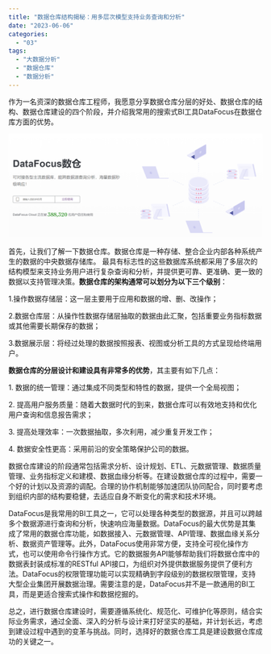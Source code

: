 ```yaml
---
title: "数据仓库结构揭秘：用多层次模型支持业务查询和分析"
date: "2023-06-06"
categories: 
  - "03"
tags: 
  - "大数据分析"
  - "数据仓库"
  - "数据分析"
---
```


作为一名资深的数据仓库工程师，我愿意分享数据仓库分层的好处、数据仓库的结构、数据仓库建设的四个阶段，并介绍我常用的搜索式BI工具DataFocus在数据仓库方面的优势。

![](images/1685510573-%E5%B1%8F%E5%B9%95%E6%88%AA%E5%9B%BE-2023-05-31-130717.png)

首先，让我们了解一下数据仓库。数据仓库是一种存储、整合企业内部各种系统产生的数据的中央数据存储库。 最具有标志性的这些数据库系统都采用了多层次的结构模型来支持业务用户进行复杂查询和分析，并提供更可靠、更准确、更一致的数据以支持管理决策。**数据仓库的架构通常可以划分为以下三个级别**：

1.操作数据存储层：这一层主要用于应用和数据的增、删、改操作；

2.数据仓库层：从操作性数据存储层抽取的数据由此汇聚，包括重要业务指标数据或其他需要长期保存的数据；

3.数据展示层：将经过处理的数据按照报表、视图或分析工具的方式呈现给终端用户。

**数据仓库的分层设计和建设具有非常多的优势**，其主要有如下几点：

1\. 数据的统一管理：通过集成不同类型和特性的数据，提供一个全局视图；

2\. 提高用户服务质量：随着大数据时代的到来，数据仓库可以有效地支持和优化用户查询和信息报告需求；

3\. 提高处理效率：一次数据抽取，多次利用，减少重复开发工作；

4\. 数据安全性更高：采用前沿的安全策略保护公司的数据。

数据仓库建设的阶段通常包括需求分析、设计规划、ETL、元数据管理、数据质量管理、业务指标定义和建模、数据血缘分析等。在建设数据仓库的过程中，需要一个好的计划以及资源的调配。合理的协作机制能够加速团队协同配合，同时要考虑到组织内部的结构要稳健，去适应自身不断变化的需求和技术环境。

DataFocus是我常用的BI工具之一，它可以处理各种类型的数据源，并且可以跨越多个数据源进行查询和分析，快速响应海量数据。DataFocus的最大优势是其集成了常用的数据仓库功能，如数据接入、元数据管理、API管理、数据血缘关系分析、数据资产管理等。此外，DataFocus使用非常方便，支持全可视化操作方式，也可以使用命令行操作方式。它的数据服务API能够帮助我们将数据仓库中的数据表封装成标准的RESTful API接口，为组织对外提供数据服务提供了便利方法。DataFocus的权限管理功能可以实现精确到字段级别的数据权限管理，支持大型企业集团开展数据治理。需要注意的是，DataFocus并不是一款通用的BI工具，而是更适合搜索式操作和数据挖掘的。

总之，进行数据仓库建设时，需要遵循系统化、规范化、可维护化等原则，结合实际业务需求，通过全面、深入的分析与设计来打好坚实的基础，并计划长远，考虑到建设过程中遇到的变革与挑战。同时，选择好的数据仓库工具是建设数据仓库成功的关键之一。
